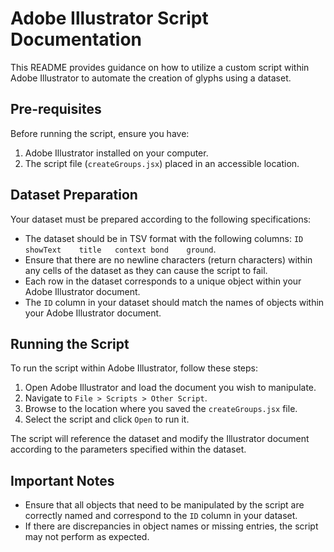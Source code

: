 # Adobe Illustrator Script Documentation

This README provides guidance on how to utilize a custom script within Adobe Illustrator to automate the creation of glyphs using a dataset.

## Pre-requisites

Before running the script, ensure you have:

1. Adobe Illustrator installed on your computer.
2. The script file (`createGroups.jsx`) placed in an accessible location.

## Dataset Preparation

Your dataset must be prepared according to the following specifications:

- The dataset should be in TSV format with the following columns: `ID   showText    title   context bond    ground`.
- Ensure that there are no newline characters (return characters) within any cells of the dataset as they can cause the script to fail.
- Each row in the dataset corresponds to a unique object within your Adobe Illustrator document.
- The `ID` column in your dataset should match the names of objects within your Adobe Illustrator document.

## Running the Script

To run the script within Adobe Illustrator, follow these steps:

1. Open Adobe Illustrator and load the document you wish to manipulate.
2. Navigate to `File > Scripts > Other Script`.
3. Browse to the location where you saved the `createGroups.jsx` file.
4. Select the script and click `Open` to run it.

The script will reference the dataset and modify the Illustrator document according to the parameters specified within the dataset.

## Important Notes

- Ensure that all objects that need to be manipulated by the script are correctly named and correspond to the `ID` column in your dataset.
- If there are discrepancies in object names or missing entries, the script may not perform as expected.
